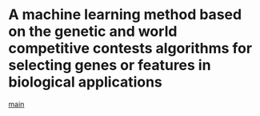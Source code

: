 # A machine learning method based on the genetic and world competitive contests algorithms for selecting genes or features in biological applications









[main](../README.md)
